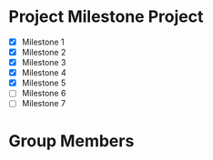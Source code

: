 # Project Milestone Project

- [x] Milestone 1
- [x] Milestone 2
- [x] Milestone 3
- [x] Milestone 4
- [x] Milestone 5
- [ ] Milestone 6
- [ ] Milestone 7
# Group Members

